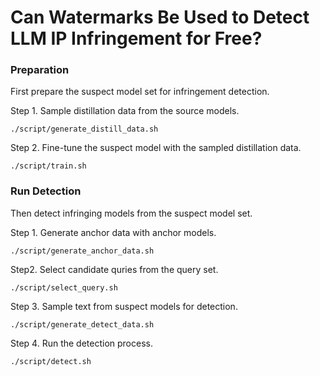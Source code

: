 #  Can Watermarks Be Used to Detect LLM IP Infringement for Free?

### Preparation
First prepare the suspect model set for infringement detection.

Step 1. Sample distillation data from the source models.
```
./script/generate_distill_data.sh
```

Step 2. Fine-tune the suspect model with the sampled distillation data.

```
./script/train.sh
```

### Run Detection
Then detect infringing models from the suspect model set.

Step 1. Generate anchor data with anchor models.
```
./script/generate_anchor_data.sh
```

Step2. Select candidate quries from the query set.
```
./script/select_query.sh
```

Step 3. Sample text from suspect models for detection.
```
./script/generate_detect_data.sh
```

Step 4. Run the detection process.
```
./script/detect.sh
```
